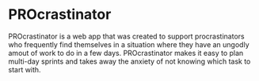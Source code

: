 # PROcrastinator

PROcrastinator is a web app that was created to support procrastinators who frequently find themselves in a situation where they have an ungodly amout of work to do in a few days. PROcrastinator makes it easy to plan multi-day sprints and takes away the anxiety of not knowing which task to start with. 
